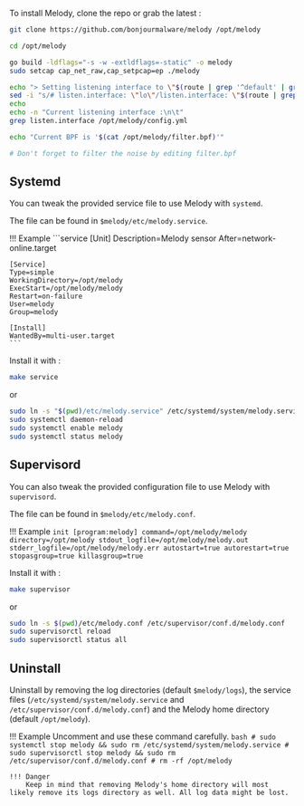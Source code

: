 To install Melody, clone the repo or grab the latest :

```bash
git clone https://github.com/bonjourmalware/melody /opt/melody

cd /opt/melody

go build -ldflags="-s -w -extldflags=-static" -o melody
sudo setcap cap_net_raw,cap_setpcap=ep ./melody

echo "> Setting listening interface to \"$(route | grep '^default' | grep -o '[^ ]*$')\""
sed -i "s/# listen.interface: \"lo\"/listen.interface: \"$(route | grep '^default' | grep -o '[^ ]*$')\"/g" /opt/melody/config.yml
echo
echo -n "Current listening interface :\n\t"
grep listen.interface /opt/melody/config.yml

echo "Current BPF is '$(cat /opt/melody/filter.bpf)'"

# Don't forget to filter the noise by editing filter.bpf
```

## Systemd

You can tweak the provided service file to use Melody with `systemd`.

The file can be found in `$melody/etc/melody.service`.

!!! Example
    ```service
    [Unit]
    Description=Melody sensor
    After=network-online.target
    
    [Service]
    Type=simple
    WorkingDirectory=/opt/melody
    ExecStart=/opt/melody/melody
    Restart=on-failure
    User=melody
    Group=melody
    
    [Install]
    WantedBy=multi-user.target
    ```

Install it with :

```bash
make service
```

or

```bash
sudo ln -s "$(pwd)/etc/melody.service" /etc/systemd/system/melody.service
sudo systemctl daemon-reload
sudo systemctl enable melody
sudo systemctl status melody
```

## Supervisord

You can also tweak the provided configuration file to use Melody with `supervisord`.

The file can be found in `$melody/etc/melody.conf`.

!!! Example
    ```init
    [program:melody]
    command=/opt/melody/melody
    directory=/opt/melody
    stdout_logfile=/opt/melody/melody.out
    stderr_logfile=/opt/melody/melody.err
    autostart=true
    autorestart=true
    stopasgroup=true
    killasgroup=true
    ```

Install it with :

```bash
make supervisor
```

or

```bash
sudo ln -s $(pwd)/etc/melody.conf /etc/supervisor/conf.d/melody.conf
sudo supervisorctl reload
sudo supervisorctl status all
```

## Uninstall
Uninstall by removing the log directories (default `$melody/logs`), the service files (`/etc/systemd/system/melody.service` and `/etc/supervisor/conf.d/melody.conf`) and the Melody home directory (default `/opt/melody`).

!!! Example
    Uncomment and use these command carefully.
    ```bash
    # sudo systemctl stop melody && sudo rm /etc/systemd/system/melody.service
    # sudo supervisorctl stop melody && sudo rm /etc/supervisor/conf.d/melody.conf
    # rm -rf /opt/melody
    ```
    
    !!! Danger
        Keep in mind that removing Melody's home directory will most likely remove its logs directory as well. All log data might be lost.
